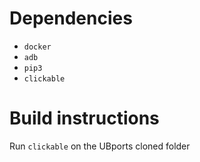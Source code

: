 # Dependencies

- `docker`
- `adb`
- `pip3`
- `clickable`

# Build instructions

Run `clickable` on the UBports cloned folder
